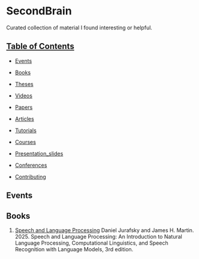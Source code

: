 # SecondBrain

Curated collection of material I found interesting or helpful.

## [Table of Contents]()

* [Events](#events)

* [Books](#books)

* [Theses](#theses)

* [Videos](#videos)

* [Papers](#papers)

* [Articles](#articles)

* [Tutorials](#tutorials)

* [Courses](#courses)

* [Presentation_slides](#presentation-slides)

* [Conferences](#conferences)

* [Contributing](#contributing)


## Events


## Books

1. [Speech and Language Processing](https://web.stanford.edu/~jurafsky/slp3/) Daniel Jurafsky and James H. Martin. 2025. Speech and Language Processing: An Introduction to Natural Language Processing, Computational Linguistics, and Speech Recognition with Language Models, 3rd edition.
